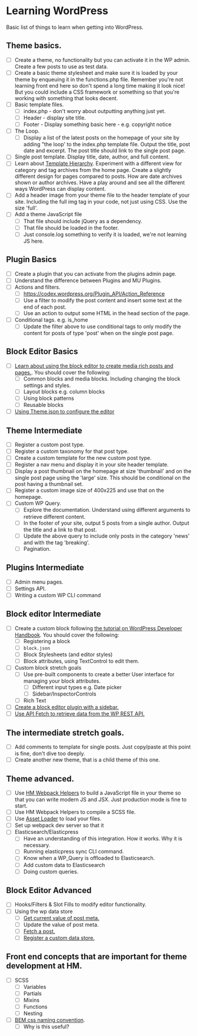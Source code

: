 # Learning WordPress

Basic list of things to learn when getting into WordPress. 

## Theme basics. 

- [ ] Create a theme, no functionality but you can activate it in the WP admin. Create a few posts to use as test data.
- [ ] Create a basic theme stylesheet and make sure it is loaded by your theme by enqueuing it in the functions.php file. Remember you're not learning front end here so don't spend a long time making it look nice! But you could include a CSS framework or something so that you're working with something that looks decent.
- [ ] Basic template files.
	- [ ] index.php - don't worry about outputting anything just yet.
	- [ ] Header - display site title.
	- [ ] Footer - Display something basic here - e.g. copyright notice
- [ ] The Loop.
	- [ ] Display a list of the latest posts on the homepage of your site by adding "the loop' to the index.php template file. Output the title, post date and excerpt. The post title should link to the single post page.
- [ ] Single post template. Display title, date, author, and full content.
- [ ] Learn about [Template Hierarchy](https://codex.wordpress.org/Template_Hierarchy). Experiment with a different view for category and tag archives from the home page. Create a slightly different design for pages compared to posts. How are date archives shown or author archives. Have a play around and see all the different ways WordPress can display content.
- [ ] Add a header image from your theme file to the header template of your site. Including the full img tag in your code, not just using CSS. Use the size 'full'. 
- [ ] Add a theme JavaScript file
	- [ ] That file should include jQuery as a dependency. 
	- [ ] That file should be loaded in the footer. 
	- [ ] Just console.log something to verify it is loaded, we're not learning JS here. 

## Plugin Basics

- [ ] Create a plugin that you can activate from the plugins admin page. 
- [ ] Understand the difference between Plugins and MU Plugins. 
- [ ] Actions and filters. 
    - [ ] https://codex.wordpress.org/Plugin_API/Action_Reference
    - [ ] Use a filter to modify the post content and insert some text at the end of each post. 
    - [ ] Use an action to output some HTML in the head section of the page.  
- [ ] Conditional tags. e.g. is_home 
    - [ ] Update the filter above to use conditional tags to only modify the content for posts of type 'post' when on the single post page. 

## Block Editor Basics

- [ ] [Learn about using the block editor to create media rich posts and pages.](https://wordpress.org/support/article/wordpress-editor/). You should cover the following:
    - [ ] Common blocks and media blocks. Including changing the block settings and styles.  
    - [ ] Layout blocks e.g. column blocks
    - [ ] Using block patterns
    - [ ] Reusable blocks
- [ ] [Using Theme.json to configure the editor](https://developer.wordpress.org/block-editor/reference-guides/theme-json-reference/)

## Theme Intermediate

- [ ] Register a custom post type.
- [ ] Register a custom taxonomy for that post type.
- [ ] Create a custom template for the new custom post type. 
- [ ] Register a nav menu and display it in your site header template.
- [ ] Display a post thumbnail on the homepage at size 'thumbnail' and on the single post page using the 'large' size. This should be conditional on the post having a thumbnail set. 
- [ ] Register a custom image size of 400x225 and use that on the homepage. 
- [ ] Custom WP Query.
    - [ ] Explore the documentation. Understand using different arguments to retrieve different content. 
    - [ ] In the footer of your site, output 5 posts from a single author. Output the title and a link to that post.
    - [ ] Update the above query to include only posts in the category 'news' and with the tag 'breaking'.
    - [ ] Pagination.

## Plugins Intermediate

- [ ] Admin menu pages. 
- [ ] Settings API.
- [ ] Writing a custom WP CLI command

## Block editor Intermediate

- [ ] Create a custom block following [the tutorial on WordPress Developer Handbook](https://developer.wordpress.org/block-editor/getting-started/create-block/). You should cover the following: 
    - [ ] Registering a block
    - [ ] `block.json`
    - [ ] Block Stylesheets (and editor styles)
    - [ ] Block attributes, using TextControl to edit them.
- [ ] Custom block stretch goals
    - [ ] Use pre-built components to create a better User interface for managing your block attributes. 
        - [ ] Different input types e.g. Date picker
        - [ ] Sidebar/InspectorControls
	- [ ] Rich Text
- [ ] [Create a block editor plugin with a sidebar.](https://developer.wordpress.org/block-editor/how-to-guides/plugin-sidebar-0/) 
- [ ] [Use API Fetch to retrieve data from the WP REST API.](https://developer.wordpress.org/block-editor/reference-guides/packages/packages-api-fetch/)

## The intermediate stretch goals. 

- [ ] Add comments to template for single posts. Just copy/paste at this point is fine, don't dive too deeply. 
- [ ] Create another new theme, that is a child theme of this one. 

## Theme advanced. 

- [ ] Use [HM Webpack Helpers](https://humanmade.github.io/webpack-helpers/) to build a JavaScript file in your theme so that you can write modern JS and JSX. Just production mode is fine to start. 
- [ ] Use HM Webpack Helpers to compile a SCSS file. 
- [ ] Use [Asset Loader](https://github.com/humanmade/asset-loader) to load your files. 
- [ ] Set up webpack dev server so that it 
- [ ] Elasticsearch/Elasticpress
    - [ ] Have an understanding of this integration. How it works. Why it is necessary. 
    - [ ] Running elasticpress sync CLI command.
    - [ ] Know when a WP_Query is offloaded to Elasticsearch. 
    - [ ] Add custom data to Elasticsearch
    - [ ] Doing custom queries. 

## Block Editor Advanced

- [ ] Hooks/Filters & Slot Fills to modify editor functionality.
- [ ] Using the wp data store
    - [ ] [Get current value of post meta.](https://developer.wordpress.org/block-editor/reference-guides/data/data-core-editor/#geteditedpostattribute)
    - [ ] Update the value of post meta. 
    - [ ] [Fetch a post.](https://developer.wordpress.org/block-editor/reference-guides/data/data-core/)
    - [ ] [Register a custom data store.](https://developer.wordpress.org/block-editor/reference-guides/packages/packages-data/#registering-a-store)

## Front end concepts that are important for theme development at HM. 

- [ ] SCSS
	- [ ] Variables
	- [ ] Partials
	- [ ] Mixins
	- [ ] Functions
	- [ ] Nesting
- [ ] [BEM css naming convention](http://getbem.com/naming/). 
	- [ ] Why is this useful?
